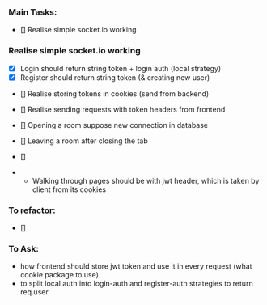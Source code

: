 ### Main Tasks:
 - [] Realise simple socket.io working

### Realise simple socket.io working
 - [x] Login should return string token + login auth (local strategy)
 - [x] Register should return string token (& creating new user)
 - [] Realise storing tokens in cookies (send from backend)
 - [] Realise sending requests with token headers from frontend
 - [] Opening a room suppose new connection in database
 - [] Leaving a room after closing the tab
 - [] 

 - * Walking through pages should be with jwt header, which is taken by client from its cookies

### To refactor:
 - [] 

### To Ask:
 - how frontend should store jwt token and use it in every request (what cookie package to use)
 - to split local auth into login-auth and register-auth strategies to return req.user